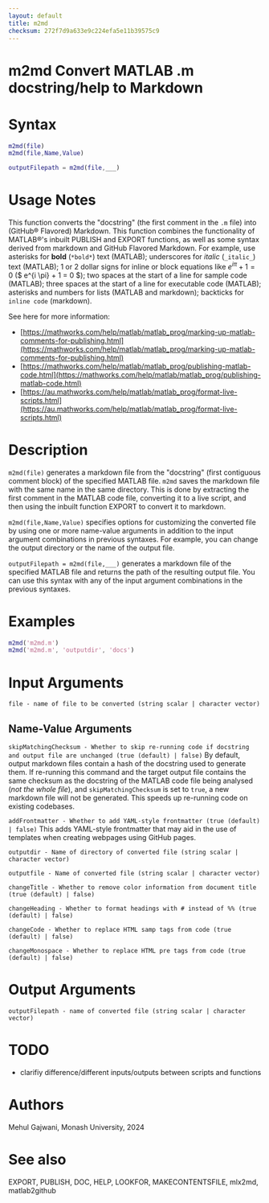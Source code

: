 ```yaml
---
layout: default
title: m2md
checksum: 272f7d9a633e9c224efa5e11b39575c9
---
```



 
# m2md Convert MATLAB .m docstring/help to Markdown
 
# Syntax
```matlab
m2md(file)
m2md(file,Name,Value)
```
```matlab
outputFilepath = m2md(file,___)
```
 
# Usage Notes

This function converts the "docstring" (the first comment in the `.m` file) into (GitHub® Flavored) Markdown. This function combines the functionality of MATLAB®'s inbuilt PUBLISH and EXPORT functions, as well as some syntax derived from markdown and GitHub Flavored Markdown. For example, use asterisks for **bold** (`*bold*`) text (MATLAB); underscores for *italic* (`_italic_`) text (MATLAB); 1 or 2 dollar signs for inline or block equations like $e^{i\pi } +1=0$ (\$ e^{i \\pi} + 1 = 0 \$); two spaces at the start of a line for sample code (MATLAB); three spaces at the start of a line for executable code (MATLAB); asterisks and numbers for lists (MATLAB and markdown); backticks for `inline code` (markdown).


See here for more information:

-  [https://mathworks.com/help/matlab/matlab_prog/marking-up-matlab-comments-for-publishing.html](https://mathworks.com/help/matlab/matlab_prog/marking-up-matlab-comments-for-publishing.html) 
-  [https://mathworks.com/help/matlab/matlab_prog/publishing-matlab-code.html](https://mathworks.com/help/matlab/matlab_prog/publishing-matlab-code.html) 
-  [https://au.mathworks.com/help/matlab/matlab_prog/format-live-scripts.html](https://au.mathworks.com/help/matlab/matlab_prog/format-live-scripts.html) 
 
# Description

`m2md(file)` generates a markdown file from the "docstring" (first contiguous comment block) of the specified MATLAB file. `m2md` saves the markdown file with the same name in the same directory. This is done by extracting the first comment in the MATLAB code file, converting it to a live script, and then using the inbuilt function EXPORT to convert it to markdown.


`m2md(file,Name,Value)` specifies options for customizing the converted file by using one or more name-value arguments in addition to the input argument combinations in previous syntaxes. For example, you can change the output directory or the name of the output file.


`outputFilepath = m2md(file,___)` generates a markdown file of the specified MATLAB file and returns the path of the resulting output file. You can use this syntax with any of the input argument combinations in the previous syntaxes.

 
# Examples
```matlab
m2md('m2md.m')
m2md('m2md.m', 'outputdir', 'docs')
```
 
# Input Arguments

`file - name of file to be converted (string scalar | character vector)`

 
## Name-Value Arguments

`skipMatchingChecksum - Whether to skip re-running code if docstring and output file are unchanged (true (default) | false)` By default, output markdown files contain a hash of the docstring used to generate them. If re-running this command and the target output file contains the same checksum as the docstring of the MATLAB code file being analysed (*not the whole file*), and `skipMatchingChecksum` is set to `true`, a new markdown file will not be generated. This speeds up re-running code on existing codebases.


`addFrontmatter - Whether to add YAML-style frontmatter (true (default) | false)` This adds YAML-style frontmatter that may aid in the use of templates when creating webpages using GitHub pages.


`outputdir - Name of directory of converted file (string scalar | character vector)`


`outputfile - Name of converted file (string scalar | character vector)`


`changeTitle - Whether to remove color information from document title (true (default) | false)`


`changeHeading - Whether to format headings with # instead of %% (true (default) | false)`


`changeCode - Whether to replace HTML samp tags from code (true (default) | false)`


`changeMonospace - Whether to replace HTML pre tags from code (true (default) | false)`

 
# Output Arguments

`outputFilepath - name of converted file (string scalar | character vector)`

 
# TODO
-  clarifiy difference/different inputs/outputs between scripts and functions 
 
# Authors

Mehul Gajwani, Monash University, 2024

 
# See also

EXPORT, PUBLISH, DOC, HELP, LOOKFOR, MAKECONTENTSFILE, mlx2md, matlab2github

